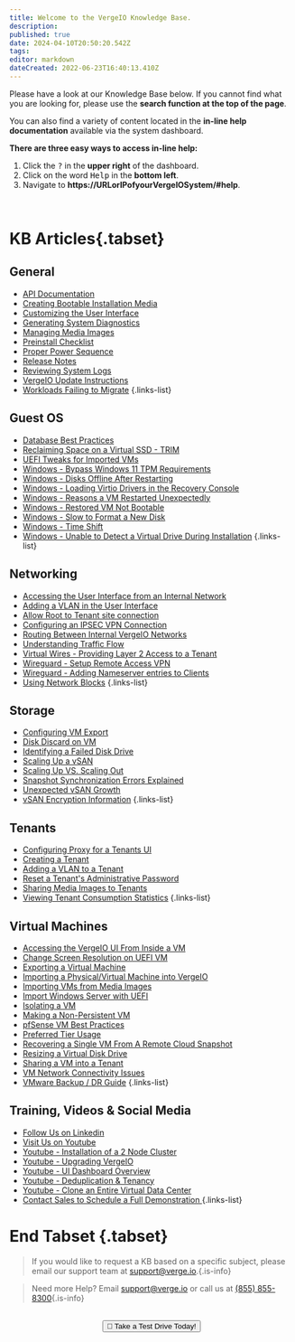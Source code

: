 ```yaml
---
title: Welcome to the VergeIO Knowledge Base.
description: 
published: true
date: 2024-04-10T20:50:20.542Z
tags: 
editor: markdown
dateCreated: 2022-06-23T16:40:13.410Z
---
```


Please have a look at our Knowledge Base below. If you cannot find what you are looking for, please use the **search function at the top of the page**.
 

You can also find a variety of content located in the **in-line help documentation** available via the system dashboard. 

**There are three easy ways to access in-line help:**
1. Click the <kbd>?</kbd> in the **upper right** of the dashboard.
1. Click on the word <kbd>Help</kbd> in the **bottom left**. 
1. Navigate to **https://URLorIPofyourVergeIOSystem/#help**.
<br>

# KB Articles{.tabset}
## General
* [API Documentation](/public/kb/api)
* [Creating Bootable Installation Media](/public/kb/bootable-usb)
* [Customizing the User Interface](/public/kb/branding)
* [Generating System Diagnostics](/public/kb/generating-system-diags)
* [Managing Media Images](/public/kb/managing-media-images)
* [Preinstall Checklist](/public/kb/preinstall-checklist)
* [Proper Power Sequence](/public/kb/proper-power-sequence)
* [Release Notes](/public/release-notes)
* [Reviewing System Logs](/public/kb/reviewing-system-logs)
* [VergeIO Update Instructions](/public/kb/vergeio-update-instructions)
* [Workloads Failing to Migrate](/public/kb/workloads-failing-to-migrate)
{.links-list}

## Guest OS
* [Database Best Practices](/public/kb/db-best-practices)
* [Reclaiming Space on a Virtual SSD - TRIM](/public/kb/trim)
* [UEFI Tweaks for Imported VMs](/public/kb/uefi-tweaks-for-imported-vms)
* [Windows - Bypass Windows 11 TPM Requirements](/public/kb/win11-bypass-tpm)
* [Windows - Disks Offline After Restarting](/public/kb/windows-disks-offline-after-restart)
* [Windows - Loading Virtio Drivers in the Recovery Console](/public/kb/loading-virtio-drivers-in-windowsrc)
* [Windows - Reasons a VM Restarted Unexpectedly](/public/kb/windows-unexpected-restart)
* [Windows - Restored VM Not Bootable](/public/kb/windows-restored-vm-not-bootable)
* [Windows - Slow to Format a New Disk](/public/kb/windows-slow-format)
* [Windows - Time Shift](/public/kb/windows-time-shift)
* [Windows - Unable to Detect a Virtual Drive During Installation](/public/kb/windows-unable-to-detect-drive)
{.links-list}

## Networking
* [Accessing the User Interface from an Internal Network](/public/kb/access-ui-from-internal)
* [Adding a VLAN in the User Interface](/public/kb/adding-a-vlan)
* [Allow Root to Tenant site connection](/public/kb/AllowRootToTenantSite)
* [Configuring an IPSEC VPN Connection](/public/kb/configuring-ipsec)
* [Routing Between Internal VergeIO Networks](/public/kb/routing-internal-networks)
* [Understanding Traffic Flow](/public/kb/understanding-traffic-flow)
* [Virtual Wires - Providing Layer 2 Access to a Tenant](/public/kb/virtual-wires)
* [Wireguard - Setup Remote Access VPN](/public/kb/wireguard-setup-remote-access-vpn)
* [Wireguard - Adding Nameserver entries to Clients](/public/kb/wireguard-nameservers)
* [Using Network Blocks](/public/kb/network-blocks)
{.links-list}

## Storage
* [Configuring VM Export](/public/kb/configuring-vm-export)
* [Disk Discard on VM](/public/kb/Disk-Discard)
* [Identifying a Failed Disk Drive](/public/kb/identifying-a-failed-disk)
* [Scaling Up a vSAN](/public/kb/scaling-up-a-vsan)
* [Scaling Up VS. Scaling Out](/public/kb/adding-resources)
* [Snapshot Synchronization Errors Explained](/public/kb/snapshot-sync-errors)
* [Unexpected vSAN Growth](/public/kb/unexpected-vsan-growth)
* [vSAN Encryption Information](/public/kb/vsan-encryption)
{.links-list}

## Tenants
* [Configuring Proxy for a Tenants UI](/public/kb/proxy)
* [Creating a Tenant](/public/training/3-3)
* [Adding a VLAN to a Tenant](/public/kb/virtual-wires)
* [Reset a Tenant's Administrative Password](/public/kb/reset-tenant-admin-password)
* [Sharing Media Images to Tenants](/public/kb/add-media-to-tenants)
* [Viewing Tenant Consumption Statistics](/public/kb/tenant-statistics)
{.links-list}

## Virtual Machines
* [Accessing the VergeIO UI From Inside a VM](/public/kb/accessing-ui-from-a-vm)
* [Change Screen Resolution on UEFI VM](/public/kb/change-resolution-on-uefi)
* [Exporting a Virtual Machine](/public/kb/exporting-a-vm)
* [Importing a Physical/Virtual Machine into VergeIO](/public/kb/importing-p2v-or-v2v)
* [Importing VMs from Media Images](/public/kb/Importing-VMs-from-Media)
* [Import Windows Server with UEFI](/public/kb/importwindowsserveruefi)
* [Isolating a VM](/public/kb/isolate-a-vm)
* [Making a Non-Persistent VM](/public/kb/non-persistent-vm)
* [pfSense VM Best Practices](/public/kb/best-practices-pfsense-firewall)
* [Preferred Tier Usage](/public/kb/preferred-tier-usage)
* [Recovering a Single VM From A Remote Cloud Snapshot](/public/kb/recover-single-vm-from-cloud-snapshot)
* [Resizing a Virtual Disk Drive](/public/kb/resizing-a-virtual-disk-drive)
* [Sharing a VM into a Tenant](/public/kb/share-vm-into-tenant)
* [VM Network Connectivity Issues](/public/kb/vm-network-connectivity-issues)
* [VMware Backup / DR Guide](/public/kb/vmware-backup-dr-guide)
{.links-list}

## Training, Videos & Social Media


* [Follow Us on Linkedin](https://www.linkedin.com/company/verge-io/)
* [Visit Us on Youtube](https://www.youtube.com/channel/UCnFu28s0GBVi18j7Ez3MXRg)
* [Youtube - Installation of a 2 Node Cluster](https://youtu.be/hOUg8_MgIjA)
* [Youtube - Upgrading VergeIO](https://youtu.be/cf4J4Gj9AUo)
* [Youtube - UI Dashboard Overview](https://youtu.be/oQx2BkWp7hc)
* [Youtube - Deduplication & Tenancy](https://youtu.be/f0ZwAIlc_c4)
* [Youtube - Clone an Entire Virtual Data Center](https://youtu.be/hq_h65ESYbU)
* <a href="mailto:sales@verge.io?subject=Full Demo from Wiki" target="_blank" rel="noopener noreferrer"> Contact Sales to Schedule a Full Demonstration </a>
{.links-list}
# End Tabset {.tabset}

> If you would like to request a KB based on a specific subject, please email our support team at <a href="mailto:support@verge.io?subject=KB Request" target="_blank" rel="noopener noreferrer">support@verge.io.</a>{.is-info}

> Need more Help? Email <a href="mailto:support@verge.io?subject=Support Inquiry" target="_blank" rel="noopener noreferrer">support@verge.io</a> or call us at <a href="tel:+855-855-8300">(855) 855-8300</a>{.is-info}

<br>
<div style="text-align:center; margin-bottom:5px">
  <a href="https://www.verge.io/test-drive#Demo-Section"><button class="button-cta">🚗 Take a Test Drive Today!</button></a>
</div>